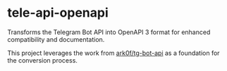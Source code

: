 # tele-api-openapi

Transforms the Telegram Bot API into OpenAPI 3 format for enhanced compatibility and documentation.

This project leverages the work from [ark0f/tg-bot-api](https://github.com/ark0f/tg-bot-api) as a foundation for the conversion process.
